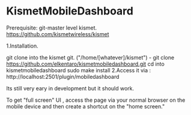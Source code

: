 # KismetMobileDashboard



Prerequisite: git-master level kismet. https://github.com/kismetwireless/kismet

1.Installation.

git clone into the kismet git. ("/home/[whatever]/kismet") - git clone https://github.com/elkentaro/kismetmobiledashboard.git
cd into kismetmobiledashboard
sudo make install
2.Access it via : http://localhost:2501/plugin/mobiledashboard

Its still very eary in development but it should work.

To get "full screen" UI , access the page via your normal browser on the mobile device and then create a shortcut on the "home screen."
